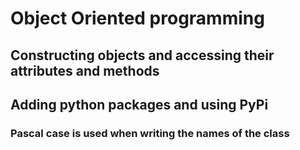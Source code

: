 # Object Oriented programming

## Constructing objects and accessing their attributes and methods
## Adding python packages and using PyPi

### Pascal case is used when writing the names of the class


